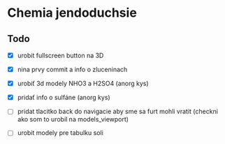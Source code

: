 # Chemia jendoduchsie

## Todo
- [X] urobit fullscreen button na 3D
- [X] nina prvy commit a info o zluceninach
- [X] urobiť 3d modely NHO3 a H2SO4 (anorg kys)
- [X] pridať info o sulfáne (anorg kys)

- [ ] pridat tlacitko back do navigacie aby sme sa furt mohli vratit (checkni ako som to urobil na models_viewport)
- [ ] urobit modely pre tabulku soli